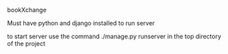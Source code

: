 bookXchange

Must have python and django installed to run server

to start server use the command ./manage.py runserver in the top directory of the project
